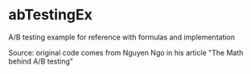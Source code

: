 # abTestingEx

A/B testing example for reference with formulas and implementation




Source: original code comes from Nguyen Ngo in his article "The Math behind A/B testing"